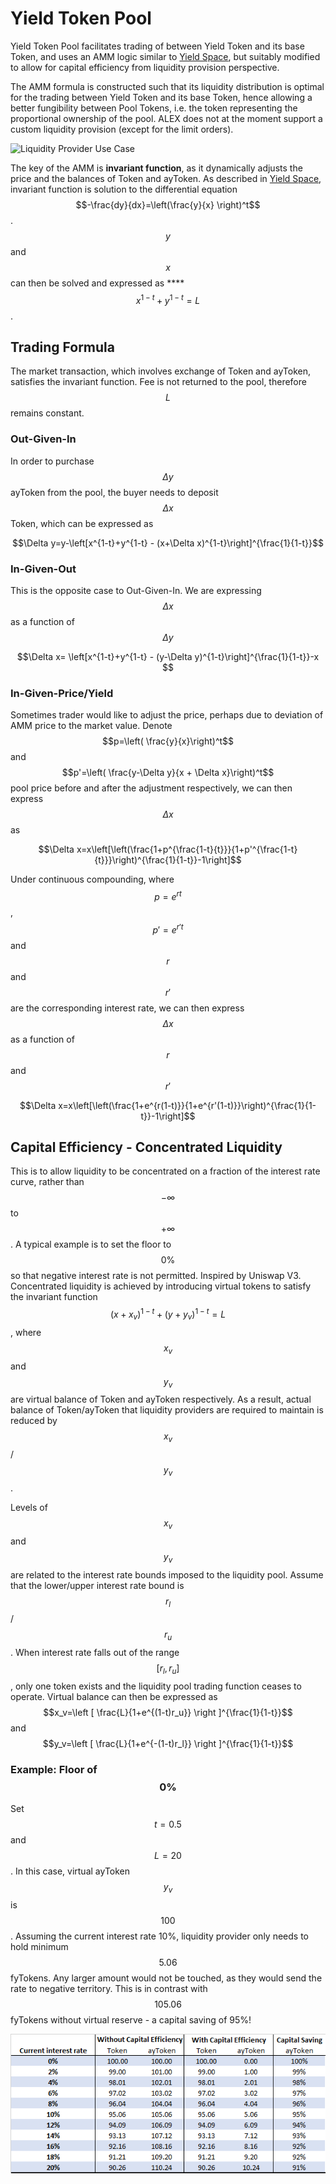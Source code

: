 # Yield Token Pool

Yield Token Pool facilitates trading of between Yield Token and its base Token, and uses an AMM logic similar to [Yield Space](https://yield.is/YieldSpace.pdf), but suitably modified to allow for capital efficiency from liquidity provision perspective.

The AMM formula is constructed such that its liquidity distribution is optimal for the trading between Yield Token and its base Token, hence allowing a better fungibility between Pool Tokens, i.e. the token representing the proportional ownership of the pool. ALEX does not at the moment support a custom liquidity provision \(except for the limit orders\).

![Liquidity Provider Use Case](https://yuml.me/diagram/scruffy/usecase/[Liquidity%20Provider]-%28Go%20to%20ayToken%20/%20Token%20Pool%29,%20%28Go%20to%20ayToken%20/%20Token%20Pool%29-%28Deposit%20ayToken%20&%20Token%29,%20%28Deposit%20ayToken%20&%20Token%29-%28Mint%20ayToken%20/%20Token%20Pool%20Token%29)

The key of the AMM is **invariant function**, as it dynamically adjusts the price and the balances of Token and ayToken. As described in [Yield Space](https://yield.is/YieldSpace.pdf), invariant function is solution to the differential equation $$-\frac{dy}{dx}=\left(\frac{y}{x} \right)^t$$. $$y$$and $$x$$can then be solved and expressed as ****$$x^{1-t}+y^{1-t}=L$$ .

## **Trading Formula**

The market transaction, which involves exchange of Token and ayToken, satisfies the invariant function. Fee is not returned to the pool, therefore $$L$$remains constant.

### Out-Given-In

In order to purchase $$\Delta y$$ayToken from the pool, the buyer needs to deposit $$\Delta x$$Token, which can be expressed as 

$$\Delta y=y-\left[x^{1-t}+y^{1-t} - (x+\Delta x)^{1-t}\right]^{\frac{1}{1-t}}$$

### **In-Given-Out**

This is the opposite case to Out-Given-In. We are expressing $$\Delta x$$as a function of $$ \Delta y $$

$$\Delta x=  \left[x^{1-t}+y^{1-t} - (y-\Delta y)^{1-t}\right]^{\frac{1}{1-t}}-x $$

### In-Given-Price/Yield

Sometimes trader would like to adjust the price, perhaps due to deviation of AMM price to the market value. Denote $$p=\left( \frac{y}{x}\right)^t$$and $$p'=\left( \frac{y-\Delta y}{x + \Delta x}\right)^t$$pool price before and after the adjustment respectively,  we can then express $$\Delta x$$as

$$\Delta x=x\left[\left(\frac{1+p^{\frac{1-t}{t}}}{1+p'^{\frac{1-t}{t}}}\right)^{\frac{1}{1-t}}-1\right]$$

Under continuous compounding, where $$ p=e^{rt}$$, $$ p'=e^{r't}$$and $$r$$ and $$r'$$ are the corresponding interest rate, we can then express$$\Delta x$$as a function of $$r$$ and $$r'$$

$$\Delta x=x\left[\left(\frac{1+e^{r(1-t)}}{1+e^{r'(1-t)}}\right)^{\frac{1}{1-t}}-1\right]$$

## Capital Efficiency - Concentrated Liquidity

This is to allow liquidity to be concentrated on a fraction of the interest rate curve, rather than $$- \infty$$ to $$+ \infty$$. A typical example is to set the floor to $$ 0\% $$ so that negative interest rate is not permitted. Inspired by Uniswap V3. Concentrated liquidity is achieved by introducing virtual tokens to satisfy the invariant function  $$(x+x_v)^{1-t}+(y+y_v)^{1-t}=L$$, where $$x_v$$and $$y_v$$are virtual balance of Token and ayToken respectively. As a result, actual balance of Token/ayToken that liquidity providers are required to maintain is reduced by $$x_v$$/$$y_v$$. 

Levels of $$x_v$$ and $$y_v$$ are related to the interest rate bounds imposed to the liquidity pool. Assume that the lower/upper interest rate bound is$$r_l$$/$$r_u$$. When interest rate falls out of the range $$[ r_l , r_u ]$$, only one token exists and the liquidity pool trading function ceases to operate. Virtual balance can then be expressed as $$x_v=\left [ \frac{L}{1+e^{(1-t)r_u}} \right ]^{\frac{1}{1-t}}$$and $$y_v=\left [ \frac{L}{1+e^{-(1-t)r_l}} \right ]^{\frac{1}{1-t}}$$

### Example: Floor of $$0\%$$

Set $$t=0.5$$and $$L=20$$. In this case, virtual ayToken $$y_v$$is $$100$$. Assuming the current interest rate 10%, liquidity provider only needs to hold minimum $$5.06$$ fyTokens. Any larger amount would not be touched, as they would send the rate to negative territory. This is in contrast with$$105.06$$fyTokens without virtual reserve - a capital saving of 95%!

![Table: Balance of liquidity pool with 0% floor, t=0.5 and L=20. Virtual ayToken is 100.](.gitbook/assets/0floor.png)



